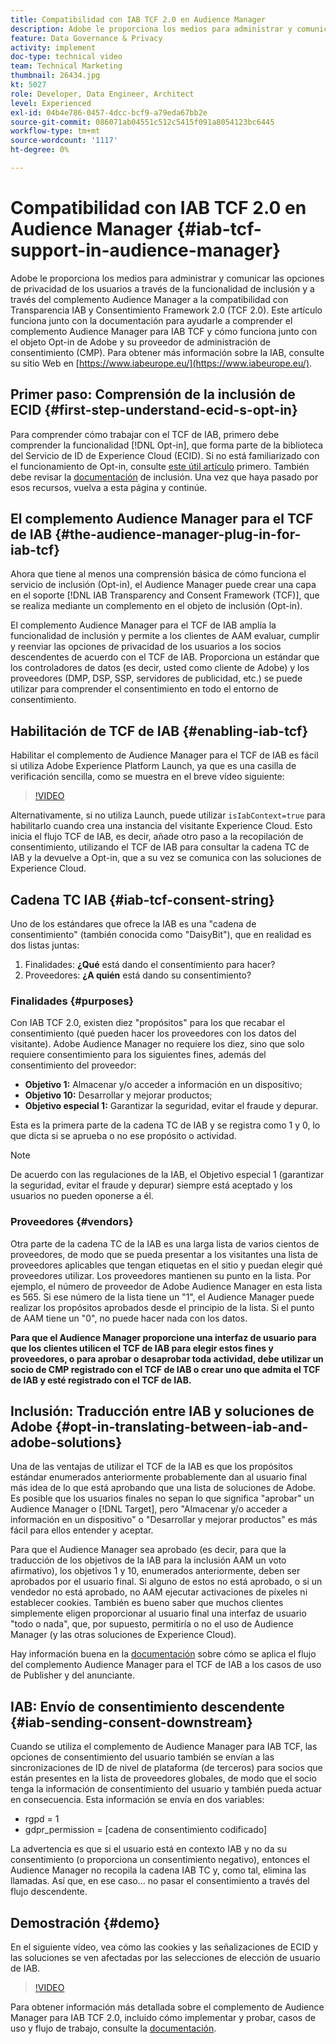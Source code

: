 ```yaml
---
title: Compatibilidad con IAB TCF 2.0 en Audience Manager
description: Adobe le proporciona los medios para administrar y comunicar las opciones de privacidad de los usuarios a través de la funcionalidad de inclusión y a través del complemento Audience Manager a la compatibilidad con Transparencia IAB y Consentimiento Framework 2.0 (TCF 2.0). Este artículo funciona junto con la documentación para ayudarle a comprender el complemento Audience Manager para IAB TCF y cómo funciona junto con el objeto Opt-in de Adobe y su proveedor de administración de consentimiento (CMP).
feature: Data Governance & Privacy
activity: implement
doc-type: technical video
team: Technical Marketing
thumbnail: 26434.jpg
kt: 5027
role: Developer, Data Engineer, Architect
level: Experienced
exl-id: 04b4e786-0457-4dcc-bcf9-a79eda67bb2e
source-git-commit: 086071ab04551c512c5415f091a8054123bc6445
workflow-type: tm+mt
source-wordcount: '1117'
ht-degree: 0%

---
```


# Compatibilidad con IAB TCF 2.0 en Audience Manager {#iab-tcf-support-in-audience-manager}

Adobe le proporciona los medios para administrar y comunicar las opciones de privacidad de los usuarios a través de la funcionalidad de inclusión y a través del complemento Audience Manager a la compatibilidad con Transparencia IAB y Consentimiento Framework 2.0 (TCF 2.0). Este artículo funciona junto con la documentación para ayudarle a comprender el complemento Audience Manager para IAB TCF y cómo funciona junto con el objeto Opt-in de Adobe y su proveedor de administración de consentimiento (CMP). Para obtener más información sobre la IAB, consulte su sitio Web en [https://www.iabeurope.eu/](https://www.iabeurope.eu/).

## Primer paso: Comprensión de la inclusión de ECID {#first-step-understand-ecid-s-opt-in}

Para comprender cómo trabajar con el TCF de IAB, primero debe comprender la funcionalidad [!DNL Opt-in], que forma parte de la biblioteca del Servicio de ID de Experience Cloud (ECID). Si no está familiarizado con el funcionamiento de Opt-in, consulte [este útil artículo](https://experienceleague.adobe.com/docs/core-services-learn/tutorials/id-service/use-opt-in-to-control-experience-cloud-activities-based-on-user-consent.html) primero. También debe revisar la [documentación](https://experienceleague.adobe.com/docs/id-service/using/implementation/opt-in-service/optin-overview.html) de inclusión. Una vez que haya pasado por esos recursos, vuelva a esta página y continúe.

## El complemento Audience Manager para el TCF de IAB {#the-audience-manager-plug-in-for-iab-tcf}

Ahora que tiene al menos una comprensión básica de cómo funciona el servicio de inclusión (Opt-in), el Audience Manager puede crear una capa en el soporte [!DNL IAB Transparency and Consent Framework (TCF)], que se realiza mediante un complemento en el objeto de inclusión (Opt-in).

El complemento Audience Manager para el TCF de IAB amplía la funcionalidad de inclusión y permite a los clientes de AAM evaluar, cumplir y reenviar las opciones de privacidad de los usuarios a los socios descendentes de acuerdo con el TCF de IAB. Proporciona un estándar que los controladores de datos (es decir, usted como cliente de Adobe) y los proveedores (DMP, DSP, SSP, servidores de publicidad, etc.) se puede utilizar para comprender el consentimiento en todo el entorno de consentimiento.

## Habilitación de TCF de IAB {#enabling-iab-tcf}

Habilitar el complemento de Audience Manager para el TCF de IAB es fácil si utiliza Adobe Experience Platform Launch, ya que es una casilla de verificación sencilla, como se muestra en el breve vídeo siguiente:

>[!VIDEO](https://video.tv.adobe.com/v/26433/?quality=12)

Alternativamente, si no utiliza Launch, puede utilizar `isIabContext=true` para habilitarlo cuando crea una instancia del visitante Experience Cloud. Esto inicia el flujo TCF de IAB, es decir, añade otro paso a la recopilación de consentimiento, utilizando el TCF de IAB para consultar la cadena TC de IAB y la devuelve a Opt-in, que a su vez se comunica con las soluciones de Experience Cloud.

## Cadena TC IAB {#iab-tcf-consent-string}

Uno de los estándares que ofrece la IAB es una &quot;cadena de consentimiento&quot; (también conocida como &quot;DaisyBit&quot;), que en realidad es dos listas juntas:

1. Finalidades: **¿Qué** está dando el consentimiento para hacer?
1. Proveedores: **¿A quién** está dando su consentimiento?

### Finalidades {#purposes}

Con IAB TCF 2.0, existen diez &quot;propósitos&quot; para los que recabar el consentimiento (qué pueden hacer los proveedores con los datos del visitante). Adobe Audience Manager no requiere los diez, sino que solo requiere consentimiento para los siguientes fines, además del consentimiento del proveedor:

* **Objetivo 1:** Almacenar y/o acceder a información en un dispositivo;
* **Objetivo 10:** Desarrollar y mejorar productos;
* **Objetivo especial 1:** Garantizar la seguridad, evitar el fraude y depurar.

Esta es la primera parte de la cadena TC de IAB y se registra como 1 y 0, lo que dicta si se aprueba o no ese propósito o actividad.

>[!NOTE]
>
>De acuerdo con las regulaciones de la IAB, el Objetivo especial 1 (garantizar la seguridad, evitar el fraude y depurar) siempre está aceptado y los usuarios no pueden oponerse a él.

### Proveedores {#vendors}

Otra parte de la cadena TC de la IAB es una larga lista de varios cientos de proveedores, de modo que se pueda presentar a los visitantes una lista de proveedores aplicables que tengan etiquetas en el sitio y puedan elegir qué proveedores utilizar. Los proveedores mantienen su punto en la lista. Por ejemplo, el número de proveedor de Adobe Audience Manager en esta lista es 565. Si ese número de la lista tiene un &quot;1&quot;, el Audience Manager puede realizar los propósitos aprobados desde el principio de la lista. Si el punto de AAM tiene un &quot;0&quot;, no puede hacer nada con los datos.

**Para que el Audience Manager proporcione una interfaz de usuario para que los clientes utilicen el TCF de IAB para elegir estos fines y proveedores, o para aprobar o desaprobar toda actividad, debe utilizar un socio de CMP registrado con el TCF de IAB o crear uno que admita el TCF de IAB y esté registrado con el TCF de IAB.**

## Inclusión: Traducción entre IAB y soluciones de Adobe {#opt-in-translating-between-iab-and-adobe-solutions}

Una de las ventajas de utilizar el TCF de la IAB es que los propósitos estándar enumerados anteriormente probablemente dan al usuario final más idea de lo que está aprobando que una lista de soluciones de Adobe. Es posible que los usuarios finales no sepan lo que significa &quot;aprobar&quot; un Audience Manager o [!DNL Target], pero &quot;Almacenar y/o acceder a información en un dispositivo&quot; o &quot;Desarrollar y mejorar productos&quot; es más fácil para ellos entender y aceptar.

Para que el Audience Manager sea aprobado (es decir, para que la traducción de los objetivos de la IAB para la inclusión AAM un voto afirmativo), los objetivos 1 y 10, enumerados anteriormente, deben ser aprobados por el usuario final. Si alguno de estos no está aprobado, o si un vendedor no está aprobado, no AAM ejecutar activaciones de píxeles ni establecer cookies. También es bueno saber que muchos clientes simplemente eligen proporcionar al usuario final una interfaz de usuario &quot;todo o nada&quot;, que, por supuesto, permitiría o no el uso de Audience Manager (y las otras soluciones de Experience Cloud).

Hay información buena en la [documentación](https://marketing.adobe.com/resources/help/en_US/aam/aam-iab-plugin.html) sobre cómo se aplica el flujo del complemento Audience Manager para el TCF de IAB a los casos de uso de Publisher y del anunciante.

## IAB: Envío de consentimiento descendente {#iab-sending-consent-downstream}

Cuando se utiliza el complemento de Audience Manager para IAB TCF, las opciones de consentimiento del usuario también se envían a las sincronizaciones de ID de nivel de plataforma (de terceros) para socios que están presentes en la lista de proveedores globales, de modo que el socio tenga la información de consentimiento del usuario y también pueda actuar en consecuencia. Esta información se envía en dos variables:

* rgpd = 1
* gdpr_permission = [cadena de consentimiento codificado]

La advertencia es que si el usuario está en contexto IAB y no da su consentimiento (o proporciona un consentimiento negativo), entonces el Audience Manager no recopila la cadena IAB TC y, como tal, elimina las llamadas. Así que, en ese caso... no pasar el consentimiento a través del flujo descendente.

## Demostración {#demo}

En el siguiente vídeo, vea cómo las cookies y las señalizaciones de ECID y las soluciones se ven afectadas por las selecciones de elección de usuario de IAB.

>[!VIDEO](https://video.tv.adobe.com/v/26434/?quality=12)

Para obtener información más detallada sobre el complemento de Audience Manager para IAB TCF 2.0, incluido cómo implementar y probar, casos de uso y flujo de trabajo, consulte la [documentación](https://experienceleague.adobe.com/docs/audience-manager/user-guide/overview/data-privacy/consent-management/aam-iab-plugin.html).
